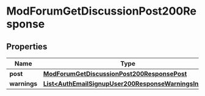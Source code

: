 

# ModForumGetDiscussionPost200Response


## Properties

| Name | Type | Description | Notes |
|------------ | ------------- | ------------- | -------------|
|**post** | [**ModForumGetDiscussionPost200ResponsePost**](ModForumGetDiscussionPost200ResponsePost.md) |  |  |
|**warnings** | [**List&lt;AuthEmailSignupUser200ResponseWarningsInner&gt;**](AuthEmailSignupUser200ResponseWarningsInner.md) |  |  [optional] |



